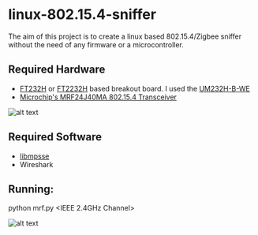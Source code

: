 linux-802.15.4-sniffer
======================

The aim of this project is to create a linux based 802.15.4/Zigbee sniffer without the need of any firmware or a microcontroller. 




## Required Hardware

* [FT232H](http://www.ftdichip.com/Products/ICs/FT232H.htm) or [FT2232H](http://www.ftdichip.com/Products/ICs/FT2232H.html) based breakout board. I used the [UM232H-B-WE](http://www.mouser.com/ProductDetail/FTDI/UM232H-B-WE/?qs=ti%252bTZKs0nFjsDpn/xbvU5w==)
* [Microchip's MRF24J40MA 802.15.4 Transceiver](http://www.mouser.com/new/microchip/MRF24J40MA/)


![alt text](https://raw.github.com/mbains/linux-802.15.4-sniffer/master/resources/mrf24j40ma.png "Hardware after assembly")


## Required Software
* [libmpsse](https://code.google.com/p/libmpsse/)
* Wireshark


## Running:

python mrf.py  &lt;IEEE 2.4GHz Channel&gt; 


![alt text](https://raw.github.com/mbains/linux-802.15.4-sniffer/master/resources/zigbee_sniff.png "Wireshark sniff")

